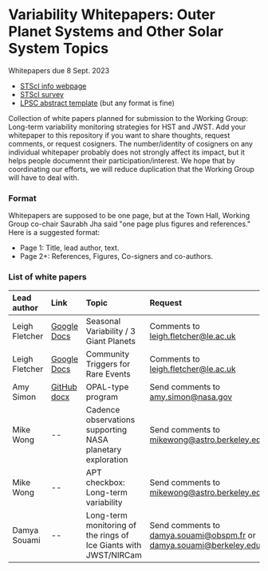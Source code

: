 # Variability Whitepapers: Outer Planet Systems and Other Solar System Topics
Whitepapers due 8 Sept. 2023
* [STScI info webpage](https://outerspace.stsci.edu/display/HPR/Long-term+variability+monitoring+strategies+for+HST+and+JWST)
* [STScI survey](https://docs.google.com/forms/d/e/1FAIpQLSfFCd4vY4QP0mOkACwScC-CHawrUPBDIXr8PGbOeAWZvsrlPQ/viewform)
* [LPSC abstract template](https://www.hou.usra.edu/meetings/templates/abstract_templates.shtml) (but any format is fine)

Collection of white papers planned for submission to the Working Group: Long-term variability monitoring strategies for HST and JWST. Add your whitepaper to this repository if you want to share thoughts, request comments, or request cosigners. 
The number/identity of cosigners on any individual whitepaper probably does not strongly affect its impact, but it helps people documennt their participation/interest. We hope that by coordinating our efforts, we will reduce duplication that the Working Group will have to deal with.

### Format
Whitepapers are supposed to be one page, but at the Town Hall, Working Group co-chair Saurabh Jha said "one page plus figures and references." Here is a suggested format:
* Page 1: Title, lead author, text.
* Page 2+: References, Figures, Co-signers and co-authors.




### List of white papers

| Lead author | Link | Topic | Request |
| :---         |     :---     | :--- | :--- |
| Leigh Fletcher   | [Google Docs](https://docs.google.com/document/d/1ArhQffe0wiP8N88vIxjJ9umiaty-q813Tr1u38E94Fg/edit?usp=sharing)     | Seasonal Variability / 3 Giant Planets    | Comments to leigh.fletcher@le.ac.uk |
| Leigh Fletcher     | [Google Docs](https://docs.google.com/document/d/1WJYXi-yH84tX3WQTzTbSjRq7j9zj4kaKwR3EQJUFp44/edit?usp=sharing)       | Community Triggers for Rare Events  | Comments to leigh.fletcher@le.ac.uk |
| Amy Simon | [GitHub docx](simon-JWST_long_v4.docx) | OPAL-type program | Send comments to amy.simon@nasa.gov |
| Mike Wong | -- | Cadence observations supporting NASA planetary exploration | Send comments to mikewong@astro.berkeley.edu |
| Mike Wong | -- | APT checkbox: Long-term variability | Send comments to mikewong@astro.berkeley.edu |
| Damya Souami | -- | Long-term monitoring of the rings of Ice Giants with JWST/NIRCam | Send comments to damya.souami@obspm.fr or damya.souami@berkeley.edu |



